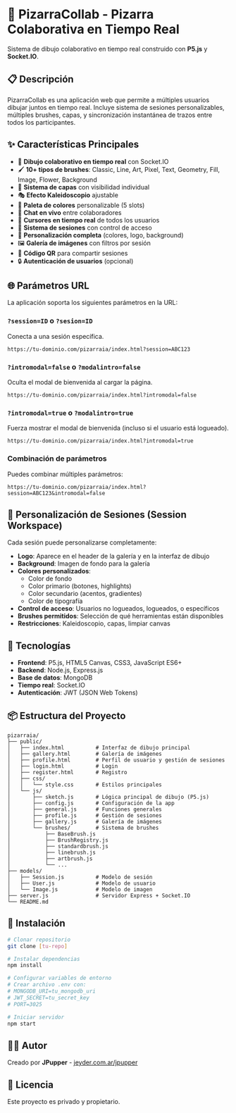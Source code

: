 # 🎨 PizarraCollab - Pizarra Colaborativa en Tiempo Real

Sistema de dibujo colaborativo en tiempo real construido con **P5.js** y **Socket.IO**.

## 📋 Descripción

PizarraCollab es una aplicación web que permite a múltiples usuarios dibujar juntos en tiempo real. Incluye sistema de sesiones personalizables, múltiples brushes, capas, y sincronización instantánea de trazos entre todos los participantes.

## ✨ Características Principales

- 🎨 **Dibujo colaborativo en tiempo real** con Socket.IO
- 🖌️ **10+ tipos de brushes**: Classic, Line, Art, Pixel, Text, Geometry, Fill, Image, Flower, Background
- 📐 **Sistema de capas** con visibilidad individual
- 🎭 **Efecto Kaleidoscopio** ajustable
- 🎨 **Paleta de colores** personalizable (5 slots)
- 💬 **Chat en vivo** entre colaboradores
- 👥 **Cursores en tiempo real** de todos los usuarios
- 🔐 **Sistema de sesiones** con control de acceso
- 🎨 **Personalización completa** (colores, logo, background)
- 🖼️ **Galería de imágenes** con filtros por sesión
- 📱 **Código QR** para compartir sesiones
- 🔒 **Autenticación de usuarios** (opcional)

## 🌐 Parámetros URL

La aplicación soporta los siguientes parámetros en la URL:

### `?session=ID` o `?sesion=ID`
Conecta a una sesión específica.
```
https://tu-dominio.com/pizarraia/index.html?session=ABC123
```

### `?intromodal=false` o `?modalintro=false`
Oculta el modal de bienvenida al cargar la página.
```
https://tu-dominio.com/pizarraia/index.html?intromodal=false
```

### `?intromodal=true` o `?modalintro=true`
Fuerza mostrar el modal de bienvenida (incluso si el usuario está logueado).
```
https://tu-dominio.com/pizarraia/index.html?intromodal=true
```

### Combinación de parámetros
Puedes combinar múltiples parámetros:
```
https://tu-dominio.com/pizarraia/index.html?session=ABC123&intromodal=false
```

## 🎨 Personalización de Sesiones (Session Workspace)

Cada sesión puede personalizarse completamente:

- **Logo**: Aparece en el header de la galería y en la interfaz de dibujo
- **Background**: Imagen de fondo para la galería
- **Colores personalizados**:
  - Color de fondo
  - Color primario (botones, highlights)
  - Color secundario (acentos, gradientes)
  - Color de tipografía
- **Control de acceso**: Usuarios no logueados, logueados, o específicos
- **Brushes permitidos**: Selección de qué herramientas están disponibles
- **Restricciones**: Kaleidoscopio, capas, limpiar canvas

## 🚀 Tecnologías

- **Frontend**: P5.js, HTML5 Canvas, CSS3, JavaScript ES6+
- **Backend**: Node.js, Express.js
- **Base de datos**: MongoDB
- **Tiempo real**: Socket.IO
- **Autenticación**: JWT (JSON Web Tokens)

## 📦 Estructura del Proyecto

```
pizarraia/
├── public/
│   ├── index.html          # Interfaz de dibujo principal
│   ├── gallery.html        # Galería de imágenes
│   ├── profile.html        # Perfil de usuario y gestión de sesiones
│   ├── login.html          # Login
│   ├── register.html       # Registro
│   ├── css/
│   │   └── style.css       # Estilos principales
│   └── js/
│       ├── sketch.js       # Lógica principal de dibujo (P5.js)
│       ├── config.js       # Configuración de la app
│       ├── general.js      # Funciones generales
│       ├── profile.js      # Gestión de sesiones
│       ├── gallery.js      # Galería de imágenes
│       └── brushes/        # Sistema de brushes
│           ├── BaseBrush.js
│           ├── BrushRegistry.js
│           ├── standardbrush.js
│           ├── linebrush.js
│           ├── artbrush.js
│           └── ...
├── models/
│   ├── Session.js          # Modelo de sesión
│   ├── User.js             # Modelo de usuario
│   └── Image.js            # Modelo de imagen
├── server.js               # Servidor Express + Socket.IO
└── README.md

```

## 🔧 Instalación

```bash
# Clonar repositorio
git clone [tu-repo]

# Instalar dependencias
npm install

# Configurar variables de entorno
# Crear archivo .env con:
# MONGODB_URI=tu_mongodb_uri
# JWT_SECRET=tu_secret_key
# PORT=3025

# Iniciar servidor
npm start
```

## 👨‍💻 Autor

Creado por **JPupper** - [jeyder.com.ar/jpupper](https://jeyder.com.ar/jpupper/)

## 📄 Licencia

Este proyecto es privado y propietario.
